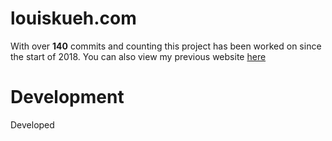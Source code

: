 # louiskueh.com 

With over <b>140</b> commits and counting this project has been worked on since the start of 2018. You can also view my previous website [here](https://louiskueh.com/oldWebsite)

# Development

Developed 